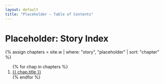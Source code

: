 ```yaml
---
layout: default
title: "Placeholder — Table of Contents"
---
```


# Placeholder: Story Index

{% assign chapters = site.w | where: "story", "placeholder" | sort: "chapter" %}
<ol>
  {% for chap in chapters %}
    <li><a href="{{ chap.url }}">{{ chap.title }}</a></li>
  {% endfor %}
</ol>
